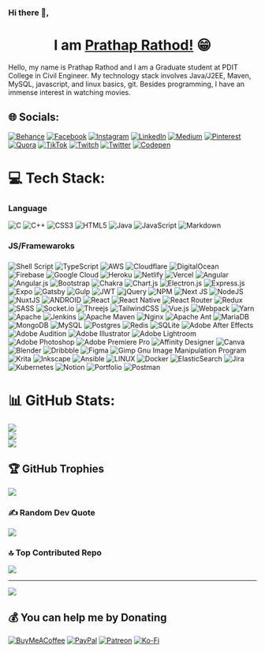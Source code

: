 ### Hi there 👋, 
<h1 align="center">I am <a href="https://prathaprathod.in" target="_blank">Prathap Rathod!</a> 😁</h1>
<!--
- 🔭 I’m currently working on ...
- 🌱 I’m currently learning ...
- 👯 I’m looking to collaborate on ...
- 🤔 I’m looking for help with ...
- 💬 Ask me about ...
- 📫 How to reach me: ...
- 😄 Pronouns: ...
- ⚡ Fun fact: ...
- 🤔 I’m looking for help with Statistics
- 👯 I’m looking to collaborate on ...
-->

Hello, my name is Prathap Rathod and I am a Graduate student at PDIT College in Civil Engineer. My technology stack involves Java/J2EE, Maven, MySQL, javascript, and linux basics, git. Besides programming, I have an immense interest in watching movies.


## 🌐 Socials:
[![Behance](https://img.shields.io/badge/Behance-1769ff?logo=behance&logoColor=white)](https://behance.net/prathaprathod) [![Facebook](https://img.shields.io/badge/Facebook-%231877F2.svg?logo=Facebook&logoColor=white)](https://facebook.com/prathapratthod) [![Instagram](https://img.shields.io/badge/Instagram-%23E4405F.svg?logo=Instagram&logoColor=white)](https://instagram.com/prathaprathod) [![LinkedIn](https://img.shields.io/badge/LinkedIn-%230077B5.svg?logo=linkedin&logoColor=white)](https://linkedin.com/in/prathaprathod) [![Medium](https://img.shields.io/badge/Medium-12100E?logo=medium&logoColor=white)](https://medium.com/@prathaprathod) [![Pinterest](https://img.shields.io/badge/Pinterest-%23E60023.svg?logo=Pinterest&logoColor=white)](https://pinterest.com/prathapratthod) [![Quora](https://img.shields.io/badge/Quora-%23B92B27.svg?logo=Quora&logoColor=white)](https://quora.com/profile/Prathap-Rathod) [![TikTok](https://img.shields.io/badge/TikTok-%23000000.svg?logo=TikTok&logoColor=white)](https://tiktok.com/@prathaprathod) [![Twitch](https://img.shields.io/badge/Twitch-%239146FF.svg?logo=Twitch&logoColor=white)](https://twitch.tv/prathaprathod) [![Twitter](https://img.shields.io/badge/Twitter-%231DA1F2.svg?logo=Twitter&logoColor=white)](https://twitter.com/prathapratthod) [![Codepen](https://img.shields.io/badge/Codepen-000000?logo=codepen&logoColor=white)](https://codepen.io/prathaprathod) 

# 💻 Tech Stack:

### Language
![C](https://img.shields.io/badge/c-%2300599C.svg?logo=c&logoColor=white) ![C++](https://img.shields.io/badge/c++-%2300599C.svg?logo=c%2B%2B&logoColor=white) ![CSS3](https://img.shields.io/badge/css3-%231572B6.svg?logo=css3&logoColor=white) ![HTML5](https://img.shields.io/badge/html5-%23E34F26.svg?logo=html5&logoColor=white) ![Java](https://img.shields.io/badge/java-%23ED8B00.svg?logo=java&logoColor=white) ![JavaScript](https://img.shields.io/badge/javascript-%23323330.svg?logo=javascript&logoColor=%23F7DF1E) ![Markdown](https://img.shields.io/badge/markdown-%23000000.svg?logo=markdown&logoColor=white) 

### JS/Framewaroks

### 
![Shell Script](https://img.shields.io/badge/shell_script-%23121011.svg?logo=gnu-bash&logoColor=white) ![TypeScript](https://img.shields.io/badge/typescript-%23007ACC.svg?logo=typescript&logoColor=white) ![AWS](https://img.shields.io/badge/AWS-%23FF9900.svg?logo=amazon-aws&logoColor=white) ![Cloudflare](https://img.shields.io/badge/Cloudflare-F38020?logo=Cloudflare&logoColor=white) ![DigitalOcean](https://img.shields.io/badge/DigitalOcean-%230167ff.svg?logo=digitalOcean&logoColor=white) ![Firebase](https://img.shields.io/badge/firebase-%23039BE5.svg?logo=firebase) ![Google Cloud](https://img.shields.io/badge/Google%20Cloud-%234285F4.svg?logo=google-cloud&logoColor=white) ![Heroku](https://img.shields.io/badge/heroku-%23430098.svg?logo=heroku&logoColor=white) ![Netlify](https://img.shields.io/badge/netlify-%23000000.svg?logo=netlify&logoColor=#00C7B7) ![Vercel](https://img.shields.io/badge/vercel-%23000000.svg?logo=vercel&logoColor=white) ![Angular](https://img.shields.io/badge/angular-%23DD0031.svg?logo=angular&logoColor=white) ![Angular.js](https://img.shields.io/badge/angular.js-%23E23237.svg?logo=angularjs&logoColor=white) ![Bootstrap](https://img.shields.io/badge/bootstrap-%23563D7C.svg?logo=bootstrap&logoColor=white) ![Chakra](https://img.shields.io/badge/chakra-%234ED1C5.svg?logo=chakraui&logoColor=white) ![Chart.js](https://img.shields.io/badge/chart.js-F5788D.svg?logo=chart.js&logoColor=white) ![Electron.js](https://img.shields.io/badge/Electron-191970?logo=Electron&logoColor=white) ![Express.js](https://img.shields.io/badge/express.js-%23404d59.svg?logo=express&logoColor=%2361DAFB) ![Expo](https://img.shields.io/badge/expo-1C1E24?logo=expo&logoColor=#D04A37) ![Gatsby](https://img.shields.io/badge/Gatsby-%23663399.svg?logo=gatsby&logoColor=white) ![Gulp](https://img.shields.io/badge/GULP-%23CF4647.svg?logo=gulp&logoColor=white) ![JWT](https://img.shields.io/badge/JWT-black?logo=JSON%20web%20tokens) ![jQuery](https://img.shields.io/badge/jquery-%230769AD.svg?logo=jquery&logoColor=white) ![NPM](https://img.shields.io/badge/NPM-%23000000.svg?logo=npm&logoColor=white) ![Next JS](https://img.shields.io/badge/Next-black?logo=next.js&logoColor=white) ![NodeJS](https://img.shields.io/badge/node.js-6DA55F?logo=node.js&logoColor=white) ![NuxtJS](https://img.shields.io/badge/Nuxt-black?logo=nuxt.js&logoColor=white) ![ANDROID](https://img.shields.io/badge/android-%2320232a.svg?logo=android&logoColor=%a4c639) ![React](https://img.shields.io/badge/react-%2320232a.svg?logo=react&logoColor=%2361DAFB) ![React Native](https://img.shields.io/badge/react_native-%2320232a.svg?logo=react&logoColor=%2361DAFB) ![React Router](https://img.shields.io/badge/React_Router-CA4245?logo=react-router&logoColor=white) ![Redux](https://img.shields.io/badge/redux-%23593d88.svg?logo=redux&logoColor=white) ![SASS](https://img.shields.io/badge/SASS-hotpink.svg?logo=SASS&logoColor=white) ![Socket.io](https://img.shields.io/badge/Socket.io-black?logo=socket.io&badgeColor=010101) ![Threejs](https://img.shields.io/badge/threejs-black?logo=three.js&logoColor=white) ![TailwindCSS](https://img.shields.io/badge/tailwindcss-%2338B2AC.svg?logo=tailwind-css&logoColor=white) ![Vue.js](https://img.shields.io/badge/vuejs-%2335495e.svg?logo=vuedotjs&logoColor=%234FC08D) ![Webpack](https://img.shields.io/badge/webpack-%238DD6F9.svg?logo=webpack&logoColor=black) ![Yarn](https://img.shields.io/badge/yarn-%232C8EBB.svg?logo=yarn&logoColor=white) ![Apache](https://img.shields.io/badge/apache-%23D42029.svg?logo=apache&logoColor=white) ![Jenkins](https://img.shields.io/badge/jenkins-%232C5263.svg?logo=jenkins&logoColor=white) ![Apache Maven](https://img.shields.io/badge/Apache%20Maven-C71A36?logo=Apache%20Maven&logoColor=white) ![Nginx](https://img.shields.io/badge/nginx-%23009639.svg?logo=nginx&logoColor=white) ![Apache Ant](https://img.shields.io/badge/Apache%20Ant-A81C7D?logo=Apache%20Ant&logoColor=white) ![MariaDB](https://img.shields.io/badge/MariaDB-003545?logo=mariadb&logoColor=white) ![MongoDB](https://img.shields.io/badge/MongoDB-%234ea94b.svg?logo=mongodb&logoColor=white) ![MySQL](https://img.shields.io/badge/mysql-%2300f.svg?logo=mysql&logoColor=white) ![Postgres](https://img.shields.io/badge/postgres-%23316192.svg?logo=postgresql&logoColor=white) ![Redis](https://img.shields.io/badge/redis-%23DD0031.svg?logo=redis&logoColor=white) ![SQLite](https://img.shields.io/badge/sqlite-%2307405e.svg?logo=sqlite&logoColor=white) ![Adobe After Effects](https://img.shields.io/badge/Adobe%20After%20Effects-9999FF.svg?logo=Adobe%20After%20Effects&logoColor=white) ![Adobe Audition](https://img.shields.io/badge/Adobe%20Audition-9999FF.svg?logo=Adobe%20Audition&logoColor=white) ![Adobe Illustrator](https://img.shields.io/badge/adobeillustrator-%23FF9A00.svg?logo=adobeillustrator&logoColor=white) ![Adobe Lightroom](https://img.shields.io/badge/Adobe%20Lightroom-31A8FF.svg?logo=Adobe%20Lightroom&logoColor=white) ![Adobe Photoshop](https://img.shields.io/badge/adobephotoshop-%2331A8FF.svg?logo=adobephotoshop&logoColor=white) ![Adobe Premiere Pro](https://img.shields.io/badge/Adobe%20Premiere%20Pro-9999FF.svg?logo=Adobe%20Premiere%20Pro&logoColor=white) ![Affinity Designer](https://img.shields.io/badge/affinitydesginer-%231B72BE.svg?logo=affinity-designer&logoColor=white) ![Canva](https://img.shields.io/badge/Canva-%2300C4CC.svg?logo=Canva&logoColor=white) ![Blender](https://img.shields.io/badge/blender-%23F5792A.svg?logo=blender&logoColor=white) ![Dribbble](https://img.shields.io/badge/Dribbble-EA4C89?logo=dribbble&logoColor=white) 	![Figma](https://img.shields.io/badge/figma-%23F24E1E.svg?logo=figma&logoColor=white) ![Gimp Gnu Image Manipulation Program](https://img.shields.io/badge/Gimp-657D8B?logo=gimp&logoColor=FFFFFF) ![Krita](https://img.shields.io/badge/Krita-203759?logo=krita&logoColor=EEF37B) ![Inkscape](https://img.shields.io/badge/Inkscape-e0e0e0?logo=inkscape&logoColor=080A13) ![Ansible](https://img.shields.io/badge/ansible-%231A1918.svg?logo=ansible&logoColor=white) ![LINUX](https://img.shields.io/badge/Linux-FCC624?logo=linux&logoColor=black) ![Docker](https://img.shields.io/badge/docker-%230db7ed.svg?logo=docker&logoColor=white) ![ElasticSearch](https://img.shields.io/badge/-ElasticSearch-005571?logo=elasticsearch) ![Jira](https://img.shields.io/badge/jira-%230A0FFF.svg?logo=jira&logoColor=white) ![Kubernetes](https://img.shields.io/badge/kubernetes-%23326ce5.svg?logo=kubernetes&logoColor=white) ![Notion](https://img.shields.io/badge/Notion-%23000000.svg?logo=notion&logoColor=white) ![Portfolio](https://img.shields.io/badge/Portfolio-%23000000.svg?logo=firefox&logoColor=#FF7139) ![Postman](https://img.shields.io/badge/Postman-FF6C37?logo=postman&logoColor=white)
# 📊 GitHub Stats:
![](https://github-readme-stats.vercel.app/api?username=prathaprathod&theme=dark&hide_border=false&include_all_commits=true&count_private=true)<br/>
![](https://github-readme-streak-stats.herokuapp.com/?user=prathaprathod&theme=dark&hide_border=false)<br/>
![](https://github-readme-stats.vercel.app/api/top-langs/?username=prathaprathod&theme=dark&hide_border=false&include_all_commits=true&count_private=true&layout=compact)

## 🏆 GitHub Trophies
![](https://github-profile-trophy.vercel.app/?username=prathaprathod&theme=radical&no-frame=false&no-bg=true&margin-w=4)

### ✍️ Random Dev Quote
![](https://quotes-github-readme.vercel.app/api?type=horizontal&theme=radical)

### 🔝 Top Contributed Repo
![](https://github-contributor-stats.vercel.app/api?username=prathaprathod&limit=5&theme=gitdimmed&combine_all_yearly_contributions=true)

---
[![](https://visitcount.itsvg.in/api?id=prathaprathod&icon=0&color=3)](https://visitcount.itsvg.in)

  ## 💰 You can help me by Donating
  [![BuyMeACoffee](https://img.shields.io/badge/Buy%20Me%20a%20Coffee-ffdd00?style=for-the-badge&logo=buy-me-a-coffee&logoColor=black)](https://buymeacoffee.com/prathaprathod) [![PayPal](https://img.shields.io/badge/PayPal-00457C?style=for-the-badge&logo=paypal&logoColor=white)](https://paypal.me/prathapraathod) [![Patreon](https://img.shields.io/badge/Patreon-F96854?style=for-the-badge&logo=patreon&logoColor=white)](https://patreon.com/prathaprathod) [![Ko-Fi](https://img.shields.io/badge/Ko--fi-F16061?style=for-the-badge&logo=ko-fi&logoColor=white)](https://ko-fi.com/prathaprathod)
